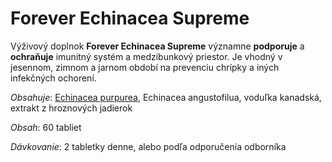 Forever Echinacea Supreme
=========================

Výživový doplnok **Forever Echinacea Supreme** významne **podporuje** a
**ochraňuje** imunitný systém a medzibunkový priestor. Je vhodný v jesennom,
zimnom a jarnom období na prevenciu chrípky a iných infekčných ochorení.

*Obsahuje*: [Echinacea purpurea](../bylinky/echinacea-purpurea), Echinacea
angustofilua, voduľka kanadská, extrakt z hroznových jadierok

*Obsah*: 60 tabliet

*Dávkovanie*: 2 tabletky denne, alebo podľa odporučenia odborníka

